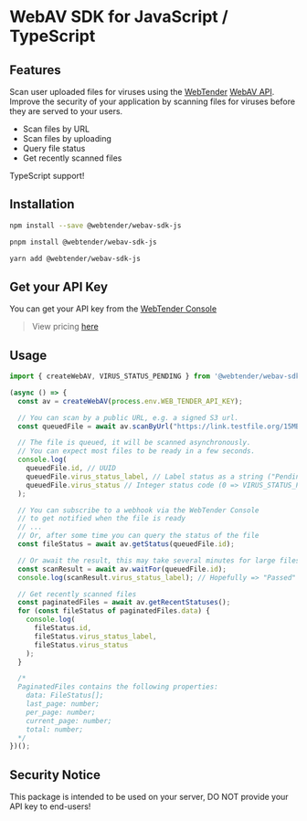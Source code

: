 # WebAV SDK for JavaScript / TypeScript

## Features

Scan user uploaded files for viruses using the [WebTender](https://webtender.host) [WebAV API](https://webav.io). Improve the security of your application by scanning files for viruses before they are served to your users.

- Scan files by URL
- Scan files by uploading
- Query file status
- Get recently scanned files

TypeScript support!


## Installation

```bash
npm install --save @webtender/webav-sdk-js
```

```bash
pnpm install @webtender/webav-sdk-js
```

```bash
yarn add @webtender/webav-sdk-js
```

## Get your API Key

You can get your API key from the [WebTender Console](https://console.webtender.host)

> View pricing [here](https://webav.io/pricing)

## Usage

```typescript
import { createWebAV, VIRUS_STATUS_PENDING } from '@webtender/webav-sdk-js';

(async () => {
  const av = createWebAV(process.env.WEB_TENDER_API_KEY);

  // You can scan by a public URL, e.g. a signed S3 url.
  const queuedFile = await av.scanByUrl("https://link.testfile.org/15MB");

  // The file is queued, it will be scanned asynchronously.
  // You can expect most files to be ready in a few seconds.
  console.log(
    queuedFile.id, // UUID
    queuedFile.virus_status_label, // Label status as a string ("Pending")
    queuedFile.virus_status // Integer status code (0 => VIRUS_STATUS_PENDING)
  );

  // You can subscribe to a webhook via the WebTender Console
  // to get notified when the file is ready
  // ...
  // Or, after some time you can query the status of the file
  const fileStatus = await av.getStatus(queuedFile.id);

  // Or await the result, this may take several minutes for large files
  const scanResult = await av.waitFor(queuedFile.id);
  console.log(scanResult.virus_status_label); // Hopefully => "Passed"

  // Get recently scanned files
  const paginatedFiles = await av.getRecentStatuses();
  for (const fileStatus of paginatedFiles.data) {
    console.log(
      fileStatus.id,
      fileStatus.virus_status_label,
      fileStatus.virus_status
    );
  }

  /*
  PaginatedFiles contains the following properties:
    data: FileStatus[];
    last_page: number;
    per_page: number;
    current_page: number;
    total: number;
  */
})();
```

## Security Notice

This package is intended to be used on your server, DO NOT provide your API key to end-users!